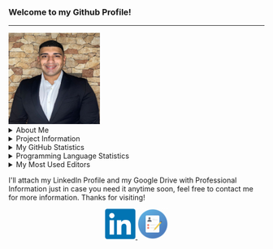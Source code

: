 ### Welcome to my Github Profile!

<hr>

<img src="PersonalPhoto.png" height="180px" width="180px">

<!--Personal Information-->
<details>
  <summary>About Me</summary>  
  <ul>
    <li><p> My name is Angel K. Vazquez Sanchez. I am a 4th year Computer Science & Engineering Undegraduate Student at the <strong> University of Puerto Rico - Mayagüez </strong>.</p></li>
    <li>Currently, I am an Information Systems Undergrad Coop at Amgen Manufacturing Limited</li>
    <li>Recently started studying to obtain my first 3 certifications: CompTIA Security+, CompTIA Network+ and AWS Certified Cloud Practitioner.
    <li>I am also actively seeking some Summer Intenships or Co-Ops that can allow me to increase my skills in the field of Cybersecurity, Network Engineering and Computer Science.</li>
    <li>I am also open to collaborate in any projects or initiative!</li>
  </ul>
</details>

<!--Projects Table-->
<details>
  <summary>Project Information</summary>
  <ul>
  <li>In this GitHub Profile you will see that I will upload some personal projects, as well as some classwork projects.</li>
  <li>Below is a table showing some projects I am working on that are in development or are ready to go!</li>
    <li>Projects that are marked as <strong>Done</strong> have their repo's available to see in this profile, the one's that are <strong>In Progress</strong> are mostly private, so you'll have to wait to find out what is under development! So keep checking this profile to see what's changed and feel free to contact me any time!</li>
  </ul>
<table class="tg">
<thead>
  <tr>
    <th class="tg-c3ow">Project</th>
    <th class="tg-c3ow">Progress</th>
    <th class="tg-c3ow">Location</th>
  </tr>
</thead>
<tbody>
  <tr>
    <td class="tg-c3ow">Web App - My Backlog Handler</td>
    <td class="tg-c3ow">Done</td>
    <td class="tg-c3ow"><a href="https://github.com/angel-vazquez25/My-Backlog-Handler">My Repo</a></td>
  </tr>
  <tr>
    <td class="tg-c3ow">Algebra and Calculus on Polynomials</td>
    <td class="tg-c3ow">Done</td>
    <td class="tg-c3ow"><a href="https://github.com/angel-vazquez25/Algebra-and-Calculus-on-Polynomials" target="_blank" rel="noopener noreferrer">My Repo</a></td>
  </tr>
  <tr>
    <td class="tg-c3ow">TCP Port Scanner</td>
    <td class="tg-c3ow">To Be Started</td>
    <td class="tg-c3ow"><a  target="_blank" rel="noopener noreferrer">TBD</a></td>
  </tr>
  <tr>
    <td class="tg-c3ow">AI/ML Related Project</td>
    <td class="tg-c3ow">To Be Started </td>
    <td class="tg-c3ow"><a  target="_blank" rel="noopener noreferrer">TBD</a></td>
  </tr>
  <tr>
    <td class="tg-c3ow">Packet Sniffer</td>
    <td class="tg-c3ow">To Be Started</td>
    <td class="tg-c3ow"><a  target="_blank" rel="noopener noreferrer">TBD</a></td>
  </tr>
</tbody>
</table>

</details>

<!--Some GitHub Embeds-->
<details>
  <summary>My GitHub Statistics</summary>
  <p align="center">
    <img src="https://github-readme-stats.vercel.app/api?username=angel-vazquez25&show_icons=true"/>
  </p>
</details>

<details>
  <summary>Programming Language Statistics</summary>
  <p align="center">
    <img src="https://github-readme-stats.vercel.app/api/top-langs/?username=angel-vazquez25&layout=compact"/>
  </p>
</details>

<details>
  <summary>My Most Used Editors</summary>
  <p align="center">
    <img src="https://wakatime.com/share/@94603174-22ee-4833-a77d-9a5bacb8e15a/3eda63dc-3f5b-472c-9222-8e4710a8afa4.svg" height="400"/>
  </p>
</details>

<!--Social Media + Resume-->
<p>I'll attach my LinkedIn Profile and my Google Drive with Professional Information just in case you need it anytime soon, feel free to contact me for more information. Thanks for visiting!</p>
<p align="center">
  <a href="https://www.linkedin.com/in/angelkvs/"> 
    <img src="LinkedIn.png" height="60px" width="60px">
  </a>
  <a href="https://drive.google.com/drive/folders/1naszFHJGFw6txtoOFZIhiwTU0AeUf4_F?usp=sharing"> 
    <img src="PersonalInfoIcon.png" height="60px" width="60px">
  </a>
 </p>

</hr>
